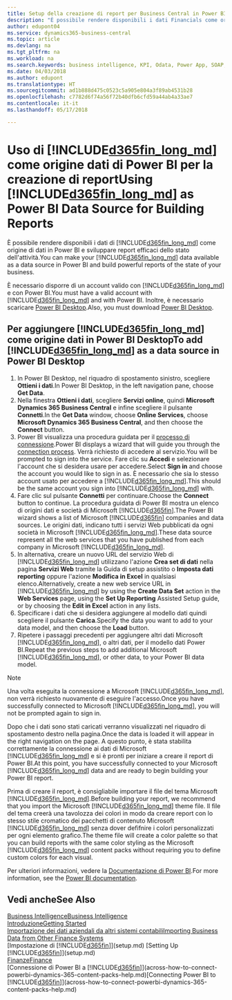 ```yaml
---
title: Setup della creazione di report per Business Central in Power BI | Documenti Microsoft
description: "È possibile rendere disponibili i dati Financials come origine di dati in Power BI e sviluppare report efficaci dello stato dell'attività."
author: edupont04
ms.service: dynamics365-business-central
ms.topic: article
ms.devlang: na
ms.tgt_pltfrm: na
ms.workload: na
ms.search.keywords: business intelligence, KPI, Odata, Power App, SOAP, analysis
ms.date: 04/03/2018
ms.author: edupont
ms.translationtype: HT
ms.sourcegitcommit: ad1b888d475c0523c5a905e804a3f89ab4531b28
ms.openlocfilehash: c7782d6f74a56f72b40dfb6cfd59a44ab4a33ae7
ms.contentlocale: it-it
ms.lasthandoff: 05/17/2018

---
```

# <a name="using-included365finlongmdincludesd365finlongmdmd-as-power-bi-data-source-for-building-reports"></a><span data-ttu-id="1c891-103">Uso di [!INCLUDE[d365fin_long_md](includes/d365fin_long_md.md)] come origine dati di Power BI per la creazione di report</span><span class="sxs-lookup"><span data-stu-id="1c891-103">Using [!INCLUDE[d365fin_long_md](includes/d365fin_long_md.md)] as Power BI Data Source for Building Reports</span></span>
<span data-ttu-id="1c891-104">È possibile rendere disponibili i dati di [!INCLUDE[d365fin_long_md](includes/d365fin_long_md.md)] come origine di dati in Power BI e sviluppare report efficaci dello stato dell'attività.</span><span class="sxs-lookup"><span data-stu-id="1c891-104">You can make your [!INCLUDE[d365fin_long_md](includes/d365fin_long_md.md)] data available as a data source in Power BI and build powerful reports of the state of your business.</span></span>  

<span data-ttu-id="1c891-105">È necessario disporre di un account valido con [!INCLUDE[d365fin_long_md](includes/d365fin_long_md.md)] e con Power BI.</span><span class="sxs-lookup"><span data-stu-id="1c891-105">You must have a valid account with [!INCLUDE[d365fin_long_md](includes/d365fin_long_md.md)] and with Power BI.</span></span> <span data-ttu-id="1c891-106">Inoltre, è necessario scaricare [Power BI Desktop](https://powerbi.microsoft.com/en-us/desktop/).</span><span class="sxs-lookup"><span data-stu-id="1c891-106">Also, you must download [Power BI Desktop](https://powerbi.microsoft.com/en-us/desktop/).</span></span>  

## <a name="to-add-included365finlongmdincludesd365finlongmdmd-as-a-data-source-in-power-bi-desktop"></a><span data-ttu-id="1c891-107">Per aggiungere [!INCLUDE[d365fin_long_md](includes/d365fin_long_md.md)] come origine dati in Power BI Desktop</span><span class="sxs-lookup"><span data-stu-id="1c891-107">To add [!INCLUDE[d365fin_long_md](includes/d365fin_long_md.md)] as a data source in Power BI Desktop</span></span>
1. <span data-ttu-id="1c891-108">In Power BI Desktop, nel riquadro di spostamento sinistro, scegliere **Ottieni i dati**.</span><span class="sxs-lookup"><span data-stu-id="1c891-108">In Power BI Desktop, in the left navigation pane, choose **Get Data**.</span></span>
2. <span data-ttu-id="1c891-109">Nella finestra **Ottieni i dati**, scegliere **Servizi online**, quindi **Microsoft Dynamics 365 Business Central** e infine scegliere il pulsante **Connetti**.</span><span class="sxs-lookup"><span data-stu-id="1c891-109">In the **Get Data** window, choose **Online Services**, choose **Microsoft Dynamics 365 Business Central**, and then choose the **Connect** button.</span></span>
3. <span data-ttu-id="1c891-110">Power BI visualizza una procedura guidata per il [processo di connessione](across-how-to-connect-powerbi-dynamics-365-content-packs-help.md).</span><span class="sxs-lookup"><span data-stu-id="1c891-110">Power BI displays a wizard that will guide you through the [connection process](across-how-to-connect-powerbi-dynamics-365-content-packs-help.md).</span></span> <span data-ttu-id="1c891-111">Verrà richiesto di accedere al servizio.</span><span class="sxs-lookup"><span data-stu-id="1c891-111">You will be prompted to sign into the service.</span></span> <span data-ttu-id="1c891-112">Fare clic su **Accedi** e selezionare l'account che si desidera usare per accedere.</span><span class="sxs-lookup"><span data-stu-id="1c891-112">Select **Sign in** and choose the account you would like to sign in as.</span></span> <span data-ttu-id="1c891-113">È necessario che sia lo stesso account usato per accedere a [!INCLUDE[d365fin_long_md](includes/d365fin_long_md.md)].</span><span class="sxs-lookup"><span data-stu-id="1c891-113">This should be the same account you sign into [!INCLUDE[d365fin_long_md](includes/d365fin_long_md.md)] with.</span></span>
4. <span data-ttu-id="1c891-114">Fare clic sul pulsante **Connetti** per continuare.</span><span class="sxs-lookup"><span data-stu-id="1c891-114">Choose the **Connect** button to continue.</span></span> <span data-ttu-id="1c891-115">La procedura guidata di Power BI mostra un elenco di origini dati e società di Microsoft [!INCLUDE[d365fin](includes/d365fin_md.md)].</span><span class="sxs-lookup"><span data-stu-id="1c891-115">The Power BI wizard shows a list of Microsoft [!INCLUDE[d365fin](includes/d365fin_md.md)] companies and data sources.</span></span> <span data-ttu-id="1c891-116">Le origini dati, indicano tutti i servizi Web pubblicati da ogni società in Microsoft [!INCLUDE[d365fin_long_md](includes/d365fin_long_md.md)].</span><span class="sxs-lookup"><span data-stu-id="1c891-116">These data source represent all the web services that you have published from each company in Microsoft [!INCLUDE[d365fin_long_md](includes/d365fin_long_md.md)].</span></span>
5. <span data-ttu-id="1c891-117">In alternativa, creare un nuovo URL del servizio Web di [!INCLUDE[d365fin_long_md](includes/d365fin_long_md.md)] utilizzano l'azione **Crea set di dati** nella pagina **Servizi Web** tramite la Guida di setup assistito o **Imposta dati reporting** oppure l'azione **Modifica in Excel** in qualsiasi elenco.</span><span class="sxs-lookup"><span data-stu-id="1c891-117">Alternatively, create a new web service URL in [!INCLUDE[d365fin_long_md](includes/d365fin_long_md.md)] by using the **Create Data Set** action in the **Web Services** page, using the **Set Up Reporting** Assisted Setup guide, or by choosing the **Edit in Excel** action in any lists.</span></span>
6. <span data-ttu-id="1c891-118">Specificare i dati che si desidera aggiungere al modello dati quindi scegliere il pulsante **Carica**.</span><span class="sxs-lookup"><span data-stu-id="1c891-118">Specify the data you want to add to your data model, and then choose the **Load** button.</span></span>
7. <span data-ttu-id="1c891-119">Ripetere i passaggi precedenti per aggiungere altri dati Microsoft [!INCLUDE[d365fin_long_md](includes/d365fin_long_md.md)], o altri dati, per il modello dati Power BI.</span><span class="sxs-lookup"><span data-stu-id="1c891-119">Repeat the previous steps to add additional Microsoft [!INCLUDE[d365fin_long_md](includes/d365fin_long_md.md)], or other data, to your Power BI data model.</span></span>

> [!NOTE]  
> <span data-ttu-id="1c891-120">Una volta eseguita la connessione a Microsoft [!INCLUDE[d365fin_long_md](includes/d365fin_long_md.md)], non verrà richiesto nuovamente di eseguire l'accesso.</span><span class="sxs-lookup"><span data-stu-id="1c891-120">Once you have successfully connected to Microsoft [!INCLUDE[d365fin_long_md](includes/d365fin_long_md.md)], you will not be prompted again to sign in.</span></span>

<span data-ttu-id="1c891-121">Dopo che i dati sono stati caricati verranno visualizzati nel riquadro di spostamento destro nella pagina.</span><span class="sxs-lookup"><span data-stu-id="1c891-121">Once the data is loaded it will appear in the right navigation on the page.</span></span> <span data-ttu-id="1c891-122">A questo punto, è stata stabilita correttamente la connessione ai dati di Microsoft [!INCLUDE[d365fin_long_md](includes/d365fin_long_md.md)] e si è pronti per iniziare a creare il report di Power BI.</span><span class="sxs-lookup"><span data-stu-id="1c891-122">At this point, you have successfully connected to your Microsoft [!INCLUDE[d365fin_long_md](includes/d365fin_long_md.md)] data and are ready to begin building your Power BI report.</span></span> 

<span data-ttu-id="1c891-123">Prima di creare il report, è consigliabile importare il file del tema Microsoft [!INCLUDE[d365fin_long_md](includes/d365fin_long_md.md)].</span><span class="sxs-lookup"><span data-stu-id="1c891-123">Before building your report, we recommend that you import the Microsoft [!INCLUDE[d365fin_long_md](includes/d365fin_long_md.md)] theme file.</span></span>  <span data-ttu-id="1c891-124">Il file del tema creerà una tavolozza dei colori in modo da creare report con lo stesso stile cromatico dei pacchetti di contenuto Microsoft [!INCLUDE[d365fin_long_md](includes/d365fin_long_md.md)] senza dover defifnire i colori personalizzati per ogni elemento grafico.</span><span class="sxs-lookup"><span data-stu-id="1c891-124">The theme file will create a color palette so that you can build reports with the same color styling as the Microsoft [!INCLUDE[d365fin_long_md](includes/d365fin_long_md.md)] content packs without requiring you to define custom colors for each visual.</span></span>

<span data-ttu-id="1c891-125">Per ulteriori informazioni, vedere la [Documentazione di Power BI](https://powerbi.microsoft.com/documentation/powerbi-landing-page/).</span><span class="sxs-lookup"><span data-stu-id="1c891-125">For more information, see the [Power BI documentation](https://powerbi.microsoft.com/documentation/powerbi-landing-page/).</span></span>

## <a name="see-also"></a><span data-ttu-id="1c891-126">Vedi anche</span><span class="sxs-lookup"><span data-stu-id="1c891-126">See Also</span></span>
[<span data-ttu-id="1c891-127">Business Intelligence</span><span class="sxs-lookup"><span data-stu-id="1c891-127">Business Intelligence</span></span>](bi.md)  
[<span data-ttu-id="1c891-128">Introduzione</span><span class="sxs-lookup"><span data-stu-id="1c891-128">Getting Started</span></span>](product-get-started.md)  
[<span data-ttu-id="1c891-129">Importazione dei dati aziendali da altri sistemi contabili</span><span class="sxs-lookup"><span data-stu-id="1c891-129">Importing Business Data from Other Finance Systems</span></span>](across-import-data-configuration-packages.md)  
<span data-ttu-id="1c891-130">[Impostazione di [!INCLUDE[d365fin](includes/d365fin_md.md)]](setup.md) </span><span class="sxs-lookup"><span data-stu-id="1c891-130">[Setting Up [!INCLUDE[d365fin](includes/d365fin_md.md)]](setup.md) </span></span>  
[<span data-ttu-id="1c891-131">Finanze</span><span class="sxs-lookup"><span data-stu-id="1c891-131">Finance</span></span>](finance.md)  
<span data-ttu-id="1c891-132">[Connessione di Power BI a [!INCLUDE[d365fin](includes/d365fin_md.md)]](across-how-to-connect-powerbi-dynamics-365-content-packs-help.md)</span><span class="sxs-lookup"><span data-stu-id="1c891-132">[Connecting Power BI to [!INCLUDE[d365fin](includes/d365fin_md.md)]](across-how-to-connect-powerbi-dynamics-365-content-packs-help.md)</span></span>  

